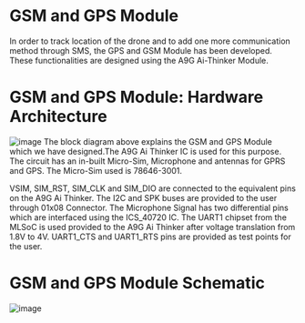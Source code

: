 # GSM and GPS Module
In order to track location of the drone and to add one more communication method through SMS, the GPS and GSM Module has been developed. These functionalities are designed using the A9G Ai-Thinker Module.

# GSM and GPS Module: Hardware Architecture
![image](https://github.com/user-attachments/assets/b8ee7618-d885-4119-9bd2-fa366d36fae2)
The block diagram above explains the GSM and GPS Module which we have designed.The A9G Ai Thinker IC is used for this purpose. The circuit has an in-built Micro-Sim, Microphone and antennas for GPRS and GPS. The Micro-Sim used is 78646-3001. 

VSIM, SIM_RST, SIM_CLK and SIM_DIO are connected to the equivalent pins on the A9G Ai Thinker. The I2C and SPK buses are provided to the user through 01x08 Connector. The Microphone Signal has two differential pins which are interfaced using the ICS_40720 IC. The UART1 chipset from the MLSoC is used provided to the A9G Ai Thinker after voltage translation from 1.8V to 4V. UART1_CTS and UART1_RTS pins are provided as test points for the user.

# GSM and GPS Module Schematic
![image](https://github.com/user-attachments/assets/fa179bfb-7888-4160-89f4-8aa69f3364e2)
